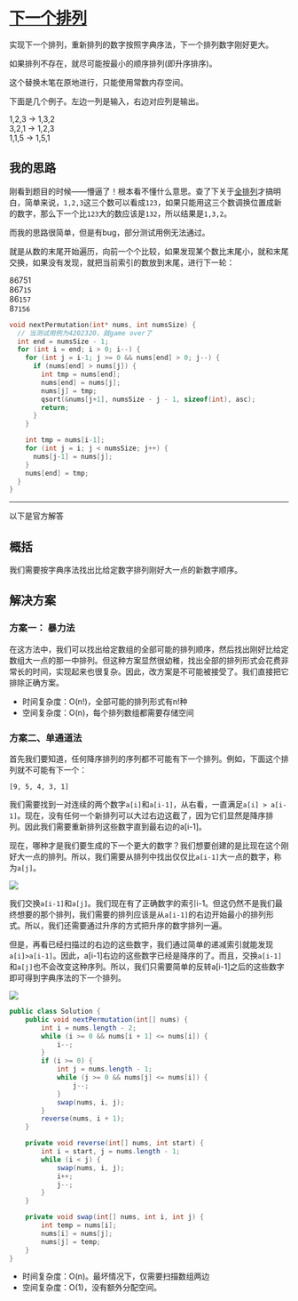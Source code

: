 # [下一个排列](https://leetcode.com/problems/next-permutation/)

实现下一个排列，重新排列的数字按照字典序法，下一个排列数字刚好更大。

如果排列不存在，就尽可能按最小的顺序排列(即升序排序)。

这个替换木笔在原地进行，只能使用常数内存空间。

下面是几个例子。左边一列是输入，右边对应列是输出。

1,2,3 → 1,3,2  
3,2,1 → 1,2,3  
1,1,5 → 1,5,1

## 我的思路

刚看到题目的时候——懵逼了！根本看不懂什么意思。查了下关于[全排列](https://zh.wikipedia.org/wiki/全排列生成算法)才搞明白，简单来说，`1,2,3`这三个数可以看成`123`，如果只能用这三个数调换位置成新的数字，那么下一个比`123`大的数应该是`132`，所以结果是`1,3,2`。

而我的思路很简单，但是有bug，部分测试用例无法通过。

就是从数的末尾开始遍历，向前一个个比较，如果发现某个数比末尾小，就和末尾交换，如果没有发现，就把当前索引的数放到末尾，进行下一轮：

86751  
867`15`  
86`157`  
8`7156`

```c
void nextPermutation(int* nums, int numsSize) {
  // 当测试用例为4202320，就game over了
  int end = numsSize - 1;
  for (int i = end; i > 0; i--) {
    for (int j = i-1; j >= 0 && nums[end] > 0; j--) {
      if (nums[end] > nums[j]) {
        int tmp = nums[end];
        nums[end] = nums[j];
        nums[j] = tmp;
        qsort(&nums[j+1], numsSize - j - 1, sizeof(int), asc);
        return;
      }
    }

    int tmp = nums[i-1];
    for (int j = i; j < numsSize; j++) {
      nums[j-1] = nums[j];
    }
    nums[end] = tmp;
  }
}
```

---
以下是官方解答

## 概括

我们需要按字典序法找出比给定数字排列刚好大一点的新数字顺序。

## 解决方案

### 方案一： 暴力法

在这方法中，我们可以找出给定数组的全部可能的排列顺序，然后找出刚好比给定数组大一点的那一中排列。但这种方案显然很幼稚，找出全部的排列形式会花费非常长的时间，实现起来也很复杂。因此，改方案是不可能被接受了。我们直接把它排除正确方案。

- 时间复杂度：O(n!)，全部可能的排列形式有n!种
- 空间复杂度：O(n)，每个排列数组都需要存储空间

### 方案二、单通道法

首先我们要知道，任何降序排列的序列都不可能有下一个排列。例如，下面这个排列就不可能有下一个：

`[9, 5, 4, 3, 1]`

我们需要找到一对连续的两个数字`a[i]`和`a[i-1]`，从右看，一直满足`a[i] > a[i-1]`。现在，没有任何一个新排列可以大过右边这截了，因为它们显然是降序排列。因此我们需要重新排列这些数字直到最右边的a[i-1]。

现在，哪种才是我们要生成的下一个更大的数字？我们想要创建的是比现在这个刚好大一点的排列。所以，我们需要从排列中找出仅仅比`a[i-1]`大一点的数字，称为`a[j]`。

![](https://leetcode.com/media/original_images/31_nums_graph.png)

我们交换`a[i-1]`和`a[j]`。我们现在有了正确数字的索引i-1。但这仍然不是我们最终想要的那个排列，我们需要的排列应该是从`a[i-1]`的右边开始最小的排列形式。所以，我们还需要通过升序的方式把升序的数字排列一遍。

但是，再看已经扫描过的右边的这些数字，我们通过简单的递减索引就能发现`a[i]>a[i-1]`。因此，a[i-1]右边的这些数字已经是降序的了。而且，交换`a[i-1]`和`a[j]`也不会改变这种序列。所以，我们只需要简单的反转a[i-1]之后的这些数字即可得到字典序法的下一个排列。

![](https://i.loli.net/2019/02/22/5c6f9bc3de862.gif)

```java
public class Solution {
    public void nextPermutation(int[] nums) {
        int i = nums.length - 2;
        while (i >= 0 && nums[i + 1] <= nums[i]) {
            i--;
        }
        if (i >= 0) {
            int j = nums.length - 1;
            while (j >= 0 && nums[j] <= nums[i]) {
                j--;
            }
            swap(nums, i, j);
        }
        reverse(nums, i + 1);
    }

    private void reverse(int[] nums, int start) {
        int i = start, j = nums.length - 1;
        while (i < j) {
            swap(nums, i, j);
            i++;
            j--;
        }
    }

    private void swap(int[] nums, int i, int j) {
        int temp = nums[i];
        nums[i] = nums[j];
        nums[j] = temp;
    }
}
```
- 时间复杂度：O(n)。最坏情况下，仅需要扫描数组两边
- 空间复杂度：O(1)，没有额外分配空间。